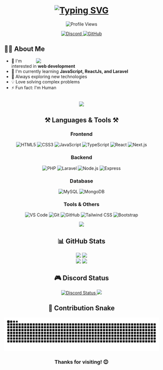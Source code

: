<div align="center">

<h1>
  <a href="https://git.io/typing-svg"><img src="https://readme-typing-svg.demolab.com?font=Fira+Code&weight=700&size=30&pause=1000&color=6C63FF&center=true&vCenter=true&random=false&width=435&lines=Hi+there%2C+I'm+NavanKen!+%F0%9F%91%8B;Welcome+to+my+profile!;A+Student+%26+Junior+Dev;Let's+build+something+cool!" alt="Typing SVG" /></a>
</h1>


<img src="https://komarev.com/ghpvc/?username=NavanKen&style=for-the-badge&color=6C63FF" alt="Profile Views" />


<p>
  <a href="https://discord.com/users/711079595314511912">
    <img src="https://img.shields.io/badge/Discord-%237289DA.svg?style=for-the-badge&logo=discord&logoColor=white" alt="Discord"/>
  </a>
  <a href="https://github.com/NavanKen">
    <img src="https://img.shields.io/badge/GitHub-%23121011.svg?style=for-the-badge&logo=github&logoColor=white" alt="GitHub"/>
  </a>
</p>


<div align="left">
  
  <h2>👨‍💻 About Me</h2>
  
  <img align="right" width="400" src="https://github.com/user-attachments/assets/77941958-5893-41c8-bd66-048e7615cf40" />
  <ul>
    <li>👀 I'm interested in <strong>web development</strong></li>
    <li>🌱 I'm currently learning <strong>JavaScript, ReactJs, and Laravel</strong></li>
    <li>🚀 Always exploring new technologies</li>
    <li>💡 Love solving complex problems</li>
    <li>⚡ Fun fact: I'm Human</li>
  </ul>
</div>
<br clear="right"/>


<img src="https://user-images.githubusercontent.com/73097560/115834477-dbab4500-a447-11eb-908a-139a6edaec5c.gif">


<h2>⚒️ Languages & Tools ⚒️</h2>


<h3>Frontend</h3>
<p>
  <img src="https://img.shields.io/badge/HTML5-%23E34F26.svg?style=for-the-badge&logo=html5&logoColor=white" alt="HTML5" />
  <img src="https://img.shields.io/badge/CSS3-%231572B6.svg?style=for-the-badge&logo=css3&logoColor=white" alt="CSS3" />
  <img src="https://img.shields.io/badge/JavaScript-%23F7DF1E.svg?style=for-the-badge&logo=javascript&logoColor=black" alt="JavaScript" />
  <img src="https://img.shields.io/badge/TypeScript-%23007ACC.svg?style=for-the-badge&logo=typescript&logoColor=white" alt="TypeScript" />
  <img src="https://img.shields.io/badge/React-%2320232a.svg?style=for-the-badge&logo=react&logoColor=%2361DAFB" alt="React" />
  <img src="https://img.shields.io/badge/Next.js-%23000000.svg?style=for-the-badge&logo=next.js&logoColor=white" alt="Next.js" />
</p>


<h3>Backend</h3>
<p>
  <img src="https://img.shields.io/badge/PHP-%23777BB4.svg?style=for-the-badge&logo=php&logoColor=white" alt="PHP" />
  <img src="https://img.shields.io/badge/Laravel-%23FF2D20.svg?style=for-the-badge&logo=laravel&logoColor=white" alt="Laravel" />
  <img src="https://img.shields.io/badge/Node.js-%23339933.svg?style=for-the-badge&logo=node.js&logoColor=white" alt="Node.js" />
  <img src="https://img.shields.io/badge/Express-%23000000.svg?style=for-the-badge&logo=express&logoColor=white" alt="Express" />
</p>


<h3>Database</h3>
<p>
  <img src="https://img.shields.io/badge/MySQL-%234479A1.svg?style=for-the-badge&logo=mysql&logoColor=white" alt="MySQL" />
  <img src="https://img.shields.io/badge/MongoDB-%2347A248.svg?style=for-the-badge&logo=mongodb&logoColor=white" alt="MongoDB" />
</p>


<h3>Tools & Others</h3>
<p>
  <img src="https://img.shields.io/badge/VSCode-%23007ACC.svg?style=for-the-badge&logo=visual-studio-code&logoColor=white" alt="VS Code" />
  <img src="https://img.shields.io/badge/Git-%23F05032.svg?style=for-the-badge&logo=git&logoColor=white" alt="Git" />
  <img src="https://img.shields.io/badge/GitHub-%23121011.svg?style=for-the-badge&logo=github&logoColor=white" alt="GitHub" />
  <img src="https://img.shields.io/badge/Tailwind_CSS-%2338B2AC.svg?style=for-the-badge&logo=tailwind-css&logoColor=white" alt="Tailwind CSS" />
  <img src="https://img.shields.io/badge/Bootstrap-%237952B3.svg?style=for-the-badge&logo=bootstrap&logoColor=white" alt="Bootstrap" />
</p>


<img src="https://user-images.githubusercontent.com/73097560/115834477-dbab4500-a447-11eb-908a-139a6edaec5c.gif">


<h2>📊 GitHub Stats</h2>

<div>
  <img width="49%" src="https://github-readme-stats.vercel.app/api?username=NavanKen&show_icons=true&theme=tokyonight&hide_border=true" />
  <img width="49%" src="https://github-readme-streak-stats.herokuapp.com/?user=NavanKen&theme=tokyonight&hide_border=true" />
</div>


<img src="https://github-readme-stats.vercel.app/api/top-langs/?username=NavanKen&layout=compact&theme=tokyonight&hide_border=true" />


<img src="https://user-images.githubusercontent.com/73097560/115834477-dbab4500-a447-11eb-908a-139a6edaec5c.gif">


<h2>🎮 Discord Status</h2>
<a href="https://discord.com/users/711079595314511912">
  <img src="https://lanyard.cnrad.dev/api/711079595314511912?borderRadius=20px&bg=1a1b27&idleMessage=Probably%20doing%20something%20else..." alt="Discord Status" />
</a>


<img src="https://user-images.githubusercontent.com/73097560/115834477-dbab4500-a447-11eb-908a-139a6edaec5c.gif">

<h2>🐍 Contribution Snake</h2>
<picture>
  <source media="(prefers-color-scheme: dark)" srcset="https://raw.githubusercontent.com/NavanKen/NavanKen/output/github-contribution-grid-snake-dark.svg">
  <source media="(prefers-color-scheme: light)" srcset="https://raw.githubusercontent.com/NavanKen/NavanKen/output/github-contribution-grid-snake.svg">
  <img alt="github contribution grid snake animation" src="https://raw.githubusercontent.com/NavanKen/NavanKen/output/github-contribution-grid-snake.svg">
</picture>


<h3>Thanks for visiting! 😊</h3>

</div>
